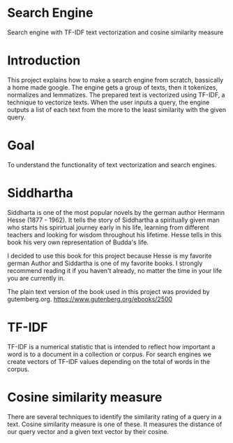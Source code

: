 # Search Engine
Search engine with  TF-IDF text vectorization and cosine similarity measure

# Introduction
This project explains how to make a search engine from scratch, bassically a home made google. The engine gets a group of texts, then it tokenizes, normalizes and lemmatizes. The prepared text is vectorized using TF-IDF, a technique to vectorize texts. When the user inputs a query, the engine outputs a list of each text from the more to the least similarity with the given query.

# Goal
To understand the functionality of text vectorization and search engines.

# Siddhartha
Siddharta is one of the most popular novels by the german author Hermann Hesse (1877 - 1962). It tells the story of Siddhartha a spiritually given man who starts his spirirtual journey early in his life, learning from different teachers and looking for wisdom throughout his lifetime. Hesse tells in this book his very own representation of Budda's life.

I decided to use this book for this project because Hesse is my favorite german Author and Siddartha is one of my favorite books. I strongly recommend reading it if you haven't already, no matter the time in your life you are currently in.

The plain text version of the book used in this project was provided by gutemberg.org.
https://www.gutenberg.org/ebooks/2500

# TF-IDF
TF-IDF is a numerical statistic that is intended to reflect how important a word is to a document in a collection or corpus. For search engines we create vectors of TF-IDF values depending on the total of words in the corpus.

# Cosine similarity measure
There are several techniques to identify the similarity rating of a query in a text. Cosine similarity measure is one of these. It measures the distance of our query vector and a given text vector by their cosine.

